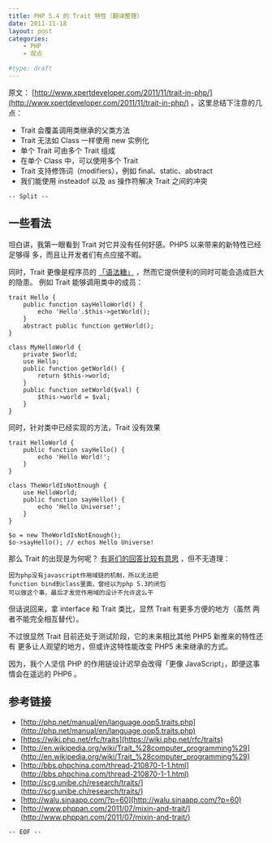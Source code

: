 ```yaml
---
title: PHP 5.4 的 Trait 特性（翻译整理）
date: 2011-11-18
layout: post
categories:
    - PHP
    - 观点

#type: draft
---
```


原文：  [http://www.xpertdeveloper.com/2011/11/trait-in-php/](http://www.xpertdeveloper.com/2011/11/trait-in-php/) 。这里总结下注意的几 点：

* Trait 会覆盖调用类继承的父类方法
* Trait 无法如 Class 一样使用 new 实例化
* 单个 Trait 可由多个 Trait 组成
* 在单个 Class 中，可以使用多个 Trait
* Trait 支持修饰词（modifiers），例如 final、static、abstract
* 我们能使用 insteadof 以及 as 操作符解决 Trait 之间的冲突


`-- Split --`


## 一些看法

坦白讲，我第一眼看到 Trait 对它并没有任何好感。PHP5 以来带来的新特性已经足够得 多，而且让开发者们有点应接不暇。

同时，Trait 更像是程序员的 [「语法糖」](http://en.wikipedia.org/wiki/Syntactic_sugar) ，然而它提供便利的同时可能会造成巨大的隐患。 例如 Trait 能够调用类中的成员：

```
trait Hello {
    public function sayHelloWorld() {
        echo 'Hello'.$this->getWorld();
    }
    abstract public function getWorld();
}

class MyHelloWorld {
    private $world;
    use Hello;
    public function getWorld() {
        return $this->world;
    }
    public function setWorld($val) {
        $this->world = $val;
    }
}
```

同时，针对类中已经实现的方法，Trait 没有效果

```
trait HelloWorld {
    public function sayHello() {
        echo 'Hello World!';
    }
}

class TheWorldIsNotEnough {
    use HelloWorld;
    public function sayHello() {
        echo 'Hello Universe!';
    }
}

$o = new TheWorldIsNotEnough();
$o->sayHello(); // echos Hello Universe!
```

那么 Trait 的出现是为何呢？ [有哥们的回答比较有意思](http://bbs.phpchina.com/forum.php?mod=redirect&goto=findpost&ptid=210870&pid=1784697) ，但不无道理：

```
因为php没有javascript作用域链的机制，所以无法把
function bind到class里面，曾经以为php 5.3的闭包
可以做这个事，最后才发觉作用域的设计不允许这么干
```

但话说回来，拿 interface 和 Trait 类比，显然 Trait 有更多方便的地方（虽然 两者不能完全相互替代）。

不过很显然 Trait 目前还处于测试阶段，它的未来相比其他 PHP5 新推来的特性还有 更多让人观望的地方，但或许这特性能改变 PHP5 未来继承的方式。

因为，我个人坚信 PHP 的作用链设计迟早会改得「更像 JavaScript」，即便这事情会在遥远的 PHP6 。


## 参考链接

*  [http://php.net/manual/en/language.oop5.traits.php](http://php.net/manual/en/language.oop5.traits.php)
*  [https://wiki.php.net/rfc/traits](https://wiki.php.net/rfc/traits)
*  [http://en.wikipedia.org/wiki/Trait_%28computer_programming%29](http://en.wikipedia.org/wiki/Trait_%28computer_programming%29)
*  [http://bbs.phpchina.com/thread-210870-1-1.html](http://bbs.phpchina.com/thread-210870-1-1.html)
*  [http://scg.unibe.ch/research/traits/](http://scg.unibe.ch/research/traits/)
*  [http://walu.sinaapp.com/?p=60](http://walu.sinaapp.com/?p=60)
*  [http://www.phppan.com/2011/07/mixin-and-trait/](http://www.phppan.com/2011/07/mixin-and-trait/)


`-- EOF --`
